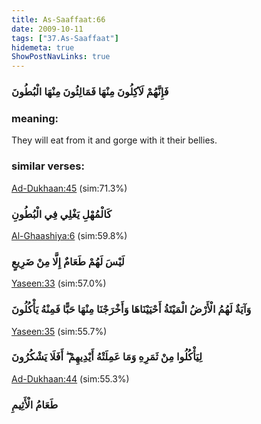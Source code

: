 ```yaml
---
title: As-Saaffaat:66
date: 2009-10-11
tags: ["37.As-Saaffaat"]
hidemeta: true 
ShowPostNavLinks: true 
---
```

### فَإِنَّهُمْ لَآكِلُونَ مِنْهَا فَمَالِئُونَ مِنْهَا الْبُطُونَ
### meaning: 
They will eat from it and gorge with it their bellies.
### similar verses: 

[Ad-Dukhaan:45](/44/45) (sim:71.3%)

### كَالْمُهْلِ يَغْلِي فِي الْبُطُونِ

[Al-Ghaashiya:6](/88/6) (sim:59.8%)

### لَيْسَ لَهُمْ طَعَامٌ إِلَّا مِنْ ضَرِيعٍ

[Yaseen:33](/36/33) (sim:57.0%)

### وَآيَةٌ لَهُمُ الْأَرْضُ الْمَيْتَةُ أَحْيَيْنَاهَا وَأَخْرَجْنَا مِنْهَا حَبًّا فَمِنْهُ يَأْكُلُونَ

[Yaseen:35](/36/35) (sim:55.7%)

### لِيَأْكُلُوا مِنْ ثَمَرِهِ وَمَا عَمِلَتْهُ أَيْدِيهِمْ ۖ أَفَلَا يَشْكُرُونَ

[Ad-Dukhaan:44](/44/44) (sim:55.3%)

### طَعَامُ الْأَثِيمِ
